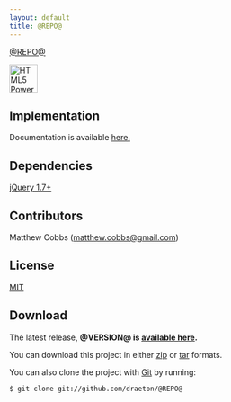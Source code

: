 ```yaml
---
layout: default
title: @REPO@
---
```


<link rel="stylesheet" href="http://draeton.github.com/@REPO@/@REPO@/build/css/@REPO@-@VERSION@-min.css">

<section id="main" role="main">

[@REPO@](http://draeton.github.com/@REPO@/) 

<a href="http://www.w3.org/html/logo/"><img src="http://www.w3.org/html/logo/badge/html5-badge-h-css3-graphics.png" height="50" alt="HTML5 Powered with CSS3 / Styling, and Graphics" title="HTML5 Powered with CSS3 / Styling, and Graphics"></a>
    

## Implementation

Documentation is available [here.](http://draeton.github.com/@REPO@/@REPO@/docs/@REPO@.html)
    

## Dependencies

[jQuery 1.7+](http://jquery.com/)


## Contributors

Matthew Cobbs (matthew.cobbs@gmail.com)


## License

[MIT](https://raw.github.com/draeton/@REPO@/master/LICENSE)


## Download

The latest release, **@VERSION@ is [available here](http://draeton.github.com/@REPO@/@REPO@/dist/@REPO@-@VERSION@.zip).**

You can download this project in either [zip](https://github.com/draeton/@REPO@/zipball/master) 
or [tar](https://github.com/draeton/@REPO@/tarball/master) formats.

You can also clone the project with [Git](http://git-scm.com) by running:

    $ git clone git://github.com/draeton/@REPO@

</section>

<script src="(http://draeton.github.com/@REPO@/@REPO@/build/js/@REPO@-@VERSION@-min.js"></script>
<script>
$(document).ready(function () {
});
</script>